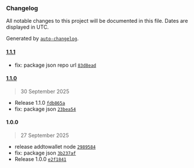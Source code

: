 ### Changelog

All notable changes to this project will be documented in this file. Dates are displayed in UTC.

Generated by [`auto-changelog`](https://github.com/CookPete/auto-changelog).

#### [1.1.1](https://github.com/add-To-Wallet/addtowallet-node/compare/1.1.0...1.1.1)

- fix: package json repo url [`83d8ead`](https://github.com/add-To-Wallet/addtowallet-node/commit/83d8ead26171cc9bc7fb0dab903c09516805d3e2)

#### [1.1.0](https://github.com/add-To-Wallet/addtowallet-node/compare/1.0.0...1.1.0)

> 30 September 2025

- Release 1.1.0 [`fdb865a`](https://github.com/add-To-Wallet/addtowallet-node/commit/fdb865ad1b66de50925e9c675acf35d7706cf9d5)
- fix: package json [`23bea54`](https://github.com/add-To-Wallet/addtowallet-node/commit/23bea544c658dcb7f2f30c400bf1f47a5a67d640)

#### 1.0.0

> 27 September 2025

- release addtowallet node [`2989584`](https://github.com/add-To-Wallet/addtowallet-node/commit/2989584135c260ec9892b079bbe25f3c1fb42571)
- fix: package json [`3b237af`](https://github.com/add-To-Wallet/addtowallet-node/commit/3b237afcf5e7295fcb6d46c9259016f2f2d88a43)
- Release 1.0.0 [`e2f1841`](https://github.com/add-To-Wallet/addtowallet-node/commit/e2f184159d135847dbc564dcba2cfe9d5d540c0c)

